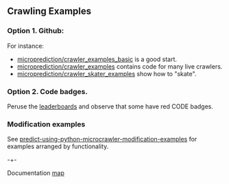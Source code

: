## Crawling Examples 


### Option 1. Github:
For instance:
  - [microprediction/crawler_examples_basic](https://github.com/microprediction/microprediction/tree/master/crawler_examples_basic) is a good start. 
  - [microprediction/crawler_examples](https://github.com/microprediction/microprediction/tree/master/crawler_examples) contains code for many live crawlers.
  - [microprediction/crawler_skater_examples](https://github.com/microprediction/microprediction/tree/master/crawler_skater_examples) show how to "skate".     
  
### Option 2. Code badges. 

Peruse the [leaderboards](https://www.microprediction.org/leaderboard.html) and observe that some have red CODE badges.

### Modification examples
See [predict-using-python-microcrawler-modification-examples](https://microprediction.github.io/microprediction/predict-using-python-microcrawler-modification-examples.html) for examples arranged by functionality.


-+-

Documentation [map](https://microprediction.github.io/microprediction/map.html)
